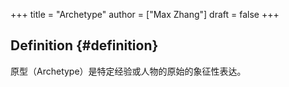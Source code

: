 +++
title = "Archetype"
author = ["Max Zhang"]
draft = false
+++

## Definition {#definition}

原型（Archetype）是特定经验或人物的原始的象征性表达。